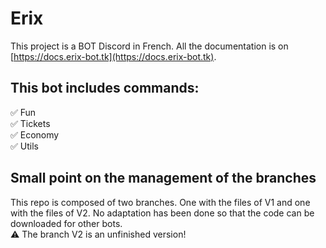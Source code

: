 # Erix

This project is a BOT Discord in French. All the documentation is on [https://docs.erix-bot.tk](https://docs.erix-bot.tk). 

## This bot includes commands:
✅ Fun  
✅ Tickets  
✅ Economy  
✅ Utils  

## Small point on the management of the branches
This repo is composed of two branches. One with the files of V1 and one with the files of V2. No adaptation has been done so that the code can be downloaded for other bots.  
⚠ The branch V2 is an unfinished version!

